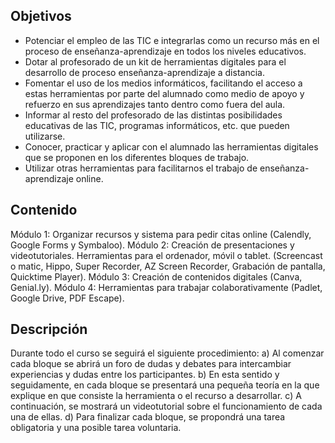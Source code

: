 ## Objetivos

- Potenciar el empleo de las TIC e integrarlas como un recurso más en el proceso de enseñanza-aprendizaje en todos los niveles educativos.
- Dotar al profesorado de un kit de herramientas digitales para el desarrollo de proceso enseñanza-aprendizaje a distancia.
- Fomentar el uso de los medios informáticos, facilitando el acceso a estas herramientas por parte del alumnado como medio de apoyo y refuerzo en sus aprendizajes tanto dentro como fuera del aula.
- Informar al resto del profesorado de las distintas posibilidades educativas de las TIC, programas informáticos, etc. que pueden utilizarse.
- Conocer, practicar y aplicar con el alumnado las herramientas digitales que se proponen en los diferentes bloques de trabajo.
- Utilizar otras herramientas para facilitarnos el trabajo de enseñanza-aprendizaje online.


## Contenido

Módulo 1: Organizar recursos y sistema para pedir citas online (Calendly, Google Forms y Symbaloo).
Módulo 2: Creación de presentaciones y videotutoriales. Herramientas para el ordenador, móvil o tablet. (Screencast o matic, Hippo, Super Recorder, AZ Screen Recorder, Grabación de pantalla, Quicktime Player).
Módulo 3: Creación de contenidos digitales (Canva, Genial.ly).
Módulo 4: Herramientas para trabajar colaborativamente (Padlet, Google Drive, PDF Escape).

## Descripción

Durante todo el curso se seguirá el siguiente procedimiento:
a) Al comenzar cada bloque se abrirá un foro de dudas y debates para intercambiar experiencias y dudas entre los participantes.
b) En esta sentido y seguidamente, en cada bloque se presentará una pequeña teoría en la que explique en que consiste la herramienta o el recurso a desarrollar.
c) A continuación, se mostrará un videotutorial sobre el funcionamiento de cada una de ellas.
d) Para finalizar cada bloque, se propondrá una tarea obligatoria y una posible tarea voluntaria.


